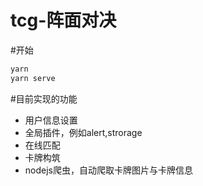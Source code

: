 # tcg-阵面对决

#开始
```javascript
yarn
yarn serve
```

#目前实现的功能
- 用户信息设置
- 全局插件，例如alert,strorage
- 在线匹配
- 卡牌构筑
- nodejs爬虫，自动爬取卡牌图片与卡牌信息

